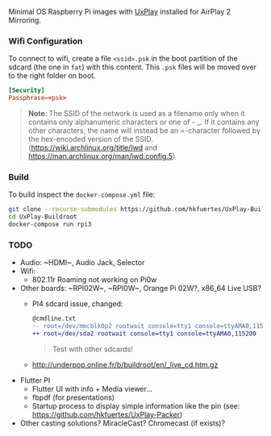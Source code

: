 Minimal OS Raspberry Pi images with [UxPlay](https://github.com/FDH2/UxPlay) installed for AirPlay 2 Mirroring.

### Wifi Configuration
To connect to wifi, create a file `<ssid>.psk` in the boot partition of the sdcard (the one in `fat`) with this content. This `.psk` files will be moved over to the right folder on boot.
```conf
[Security]
Passphrase=<psk>
```
> **Note**: The SSID of the network is used as a filename only when it contains only alphanumeric characters or one of - _. If it contains any other characters, the name will instead be an =-character followed by the hex-encoded version of the SSID. (https://wiki.archlinux.org/title/Iwd and https://man.archlinux.org/man/iwd.config.5)

### Build
To build inspect the `docker-compose.yml` file:
```bash
git clone --recurse-submodules https://github.com/hkfuertes/UxPlay-Buildroot
cd UxPlay-Buildroot
docker-compose run rpi3
```

### TODO
- Audio: ~HDMI~, Audio Jack, Selector
- Wifi:
  - 802.11r Roaming not working on Pi0w
- Other boards: ~RPI02W~, ~RPI0W~, Orange Pi 02W?, x86_64 Live USB?
  - PI4 sdcard issue, changed:
  
    ```diff
    @cmdline.txt
    -- root=/dev/mmcblk0p2 rootwait console=tty1 console=ttyAMA0,115200
    ++ root=/dev/sda2 rootwait console=tty1 console=ttyAMA0,115200
    ```
    > Test with other sdcards!
  - http://underpop.online.fr/b/buildroot/en/_live_cd.htm.gz
- Flutter PI
  - Flutter UI with info + Media viewer...
  - fbpdf (for presentations)
  - Startup process to display simple information like the pin (see: https://github.com/hkfuertes/UxPlay-Packer)
- Other casting solutions? MiracleCast? Chromecast (if exists)?

